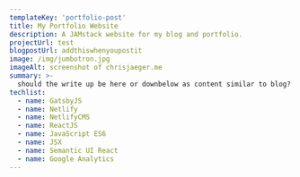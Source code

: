 ```yaml
---
templateKey: 'portfolio-post'
title: My Portfolio Website
description: A JAMstack website for my blog and portfolio.
projectUrl: test
blogpostUrl: addthiswhenyoupostit
image: /img/jumbotron.jpg
imageAlt: screenshot of chrisjaeger.me
summary: >- 
  should the write up be here or downbelow as content similar to blog?
techlist:
  - name: GatsbyJS
  - name: Netlify
  - name: NetlifyCMS
  - name: ReactJS
  - name: JavaScript ES6
  - name: JSX
  - name: Semantic UI React
  - name: Google Analytics
---
```

